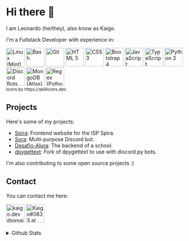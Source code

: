 Hi there 👋
===========

I am Leonardo (he/they), also know as Kaigo.

I'm a Fullstack Developer with experience in:
<div>
  <a href="#"><img title="Linux (Mint)" alt="Linux (Mint)" width="50" height="50" src="https://skillicons.dev/icons?i=linux"></a>
  <a href="#"><img title="Bash" alt="Bash" width="50" height="50" src="https://skillicons.dev/icons?i=bash"></a>
  <a href="#"><img title="Git" alt="Git" width="50" height="50" src="https://skillicons.dev/icons?i=git"></a>
  <a href="#"><img title="HTML 5" alt="HTML 5" width="50" height="50" src="https://skillicons.dev/icons?i=html"></a>
  <a href="#"><img title="CSS 3" alt="CSS 3" width="50" height="50" src="https://skillicons.dev/icons?i=css"></a>
  <a href="#"><img title="Bootstrap 4" alt="Bootstrap 4" width="50" height="50" src="https://skillicons.dev/icons?i=bootstrap"></a>
  <a href="#"><img title="JavaScript" alt="JavaScript" width="50" height="50" src="https://skillicons.dev/icons?i=js"></a>
  <a href="#"><img title="TypeScript" alt="TypeScript" width="50" height="50" src="https://skillicons.dev/icons?i=ts"></a>
  <a href="#"><img title="Python 3" alt="Python 3" width="50" height="50" src="https://skillicons.dev/icons?i=python"></a>
  <a href="#"><img title="Discord Bots (discord.py, discord.js)" alt="Discord Bots (discord.py, discord.js)" width="50" height="50" src="https://skillicons.dev/icons?i=bots"></a>
  <a href="#"><img title="MongoDB (Atlas)" alt="MongoDB (Atlas)" width="50" height="50" src="https://skillicons.dev/icons?i=mongodb"></a>
  <a href="#"><img title="Regex (Python)" alt="Regex (Python)" width="50" height="50" src="https://skillicons.dev/icons?i=regex"></a>
</div>
<sub>Icons by https://skillicons.dev.</sub>

Projects
--------

Here's some of my projects:

- [Spira](https://github.com/uKaigo/Spira): Frontend website for the ISP Spira.
- [Sora](https://github.com/uKaigo/sora): Multi-purpose Discord bot.
- [Desafio-Alura](https://github.com/uKaigo/desafio-alura): The backend of a school.
- [dpygettext](https://github.com/uKaigo/dpygettext): Fork of dpygettext to use with discord.py bots.

I'm also contributing to some open source projects :)

Contact
-------

You can contact me here:

<div>
  <a href="mailto:kaigo.dev@gmail.com?subject=Contact"><img title="kaigo.dev@gmail.com" alt="kaigo.dev@gmail.com" titlewidth="50" height="50" src="https://cdn.worldvectorlogo.com/logos/gmail-icon.svg"></a>
  <a href="https://discord.com/users/380441229416071170"><img title="Kaigo#0833 at Discord" alt="Kaigo#0833 at Discord" width="50" height="50" src="https://discord.com/assets/3437c10597c1526c3dbd98c737c2bcae.svg"></a>
</div>

<br>

<details>
  <summary>Github Stats</summary>
  <br>
  <div>
    <a href="#"><img alt="Account Stats" title="Account Stats" src="https://github-readme-stats.vercel.app/api?username=uKaigo&count_private=true&include_all_commits=true&show_icons=true&theme=dracula"></a>
  </div>
  <div>
    <a href="#"><img alt="Language Stats" title="Language Stats" src="https://github-readme-stats.vercel.app/api/top-langs/?username=uKaigo&theme=dracula"></a>
  </div>
</details>
